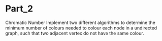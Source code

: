 # Part_2
Chromatic Number
Implement two different algorithms to determine the minimum number of colours needed to colour each node in a undirected graph, such that two adjacent vertex do not have the same colour.
